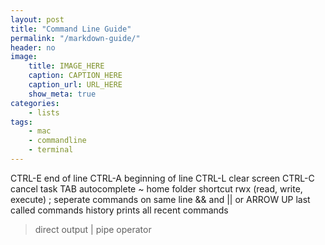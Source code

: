 ```yaml
---
layout: post
title: "Command Line Guide"
permalink: "/markdown-guide/"
header: no
image:
    title: IMAGE_HERE
    caption: CAPTION_HERE
    caption_url: URL_HERE
    show_meta: true
categories:
    - lists
tags:
    - mac
    - commandline
    - terminal
---
```


CTRL-E end of line
CTRL-A beginning of line
CTRL-L clear screen
CTRL-C cancel task
TAB autocomplete
~ home folder shortcut
rwx (read, write, execute)
; seperate commands on same line
&& and
|| or
ARROW UP last called commands
history prints all recent commands
> direct output
| pipe operator


